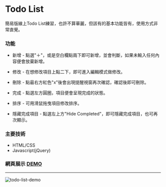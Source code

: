 # Todo List



簡易版線上Todo List練習，也許不算華麗，但該有的基本功能皆有，使用方式非常直覺。

### 功能

* 新增 - 點選"＋"，或是空白欄點兩下即可新增，並會判斷，如果未輸入任何內容便會放棄新增。

* 修改 - 在想修改項目上點二下，即可進入編輯模式做修改。

* 刪除 - 點最右方紅色"x"後會出現提醒視窗再次確認，確認後即可刪除。

* 完成 - 點選左方圓圈，項目便會呈現完成的狀態。

* 排序 - 可用滑鼠拖曳項目修改排序。

* 隱藏完成項目 - 點選左上方"Hide Completed"，即可隱藏完成項目，也可再次顯示。

### 主要技術

* HTML/CSS
* Javascript(jQuery) 

### 網頁展示 [DEMO](https://qshaystar.github.io/my-todolist/)

----

![todo-list-demo](/todo-list-demo.gif)
